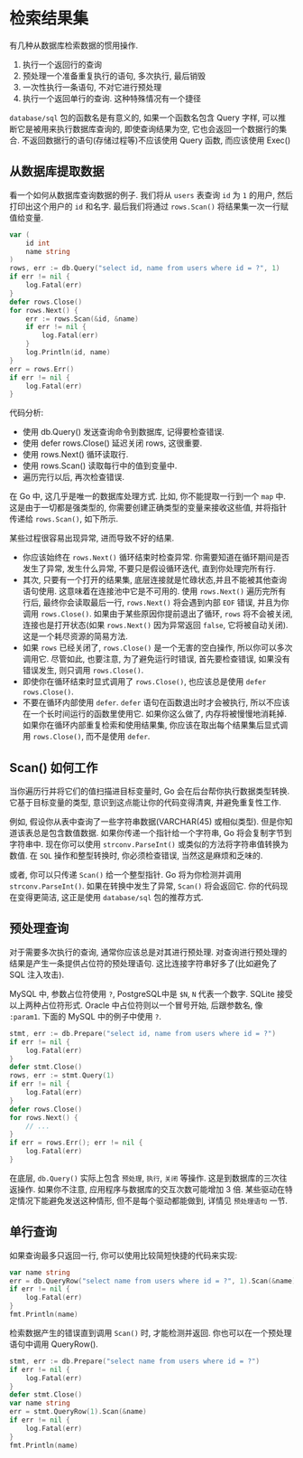 # 检索结果集

有几种从数据库检索数据的惯用操作.

1. 执行一个返回行的查询
2. 预处理一个准备重复执行的语句, 多次执行, 最后销毁
3. 一次性执行一条语句, 不对它进行预处理
4. 执行一个返回单行的查询. 这种特殊情况有一个捷径

`database/sql` 包的函数名是有意义的, 如果一个函数名包含 Query 字样, 可以推断它是被用来执行数据库查询的, 即使查询结果为空, 它也会返回一个数据行的集合. 不返回数据行的语句(存储过程等)不应该使用 Query 函数, 而应该使用 Exec()

## 从数据库提取数据

看一个如何从数据库查询数据的例子. 我们将从 `users` 表查询 `id` 为 `1` 的用户, 然后打印出这个用户的 `id` 和名字. 最后我们将通过 `rows.Scan()` 将结果集一次一行赋值给变量.

```go
var (
	id int
	name string
)
rows, err := db.Query("select id, name from users where id = ?", 1)
if err != nil {
	log.Fatal(err)
}
defer rows.Close()
for rows.Next() {
	err := rows.Scan(&id, &name)
	if err != nil {
		log.Fatal(err)
	}
	log.Println(id, name)
}
err = rows.Err()
if err != nil {
	log.Fatal(err)
}

```

代码分析:

- 使用 db.Query() 发送查询命令到数据库, 记得要检查错误.
- 使用 defer rows.Close() 延迟关闭 rows, 这很重要.
- 使用 rows.Next() 循环读取行.
- 使用 rows.Scan() 读取每行中的值到变量中.
- 遍历完行以后, 再次检查错误.

在 Go 中, 这几乎是唯一的数据库处理方式. 比如, 你不能提取一行到一个 `map` 中. 这是由于一切都是强类型的, 你需要创建正确类型的变量来接收这些值, 并将指针传递给 `rows.Scan()`, 如下所示.

某些过程很容易出现异常, 进而导致不好的结果.

- 你应该始终在 `rows.Next()` 循环结束时检查异常. 你需要知道在循环期间是否发生了异常, 发生什么异常, 不要只是假设循环迭代, 直到你处理完所有行.
- 其次, 只要有一个打开的结果集, 底层连接就是忙碌状态,并且不能被其他查询语句使用. 这意味着在连接池中它是不可用的. 使用 `rows.Next()` 遍历完所有行后, 最终你会读取最后一行, `rows.Next()` 将会遇到内部 `EOF` 错误, 并且为你调用 `rows.Close()`. 如果由于某些原因你提前退出了循环, `rows` 将不会被关闭, 连接也是打开状态(如果 `rows.Next()` 因为异常返回 `false`, 它将被自动关闭). 这是一个耗尽资源的简易方法.
- 如果 `rows` 已经关闭了, `rows.Close()` 是一个无害的空白操作, 所以你可以多次调用它. 尽管如此, 也要注意, 为了避免运行时错误, 首先要检查错误, 如果没有错误发生, 则只调用 `rows.Close()`.
- 即使你在循环结束时显式调用了 `rows.Close()`, 也应该总是使用 `defer rows.Close()`.
- 不要在循环内部使用 `defer`. `defer` 语句在函数退出时才会被执行, 所以不应该在一个长时间运行的函数里使用它. 如果你这么做了, 内存将被慢慢地消耗掉. 如果你在循环内部重复检索和使用结果集, 你应该在取出每个结果集后显式调用 `rows.Close()`, 而不是使用 `defer`.

## Scan() 如何工作

当你遍历行并将它们的值扫描进目标变量时, Go 会在后台帮你执行数据类型转换. 它基于目标变量的类型, 意识到这点能让你的代码变得清爽, 并避免重复性工作.

例如, 假设你从表中查询了一些字符串数据(VARCHAR(45) 或相似类型). 但是你知道该表总是包含数值数据. 如果你传递一个指针给一个字符串, Go 将会复制字节到字符串中. 现在你可以使用 `strconv.ParseInt()` 或类似的方法将字符串值转换为数值. 在 `SQL` 操作和整型转换时, 你必须检查错误, 当然这是麻烦和乏味的.

或者, 你可以只传递 `Scan()` 给一个整型指针. Go 将为你检测并调用 `strconv.ParseInt()`. 如果在转换中发生了异常, `Scan()` 将会返回它. 你的代码现在变得更简洁, 这正是使用 `database/sql` 包的推荐方式.

## 预处理查询

对于需要多次执行的查询, 通常你应该总是对其进行预处理. 对查询进行预处理的结果是产生一条提供占位符的预处理语句. 这比连接字符串好多了(比如避免了 SQL 注入攻击).

MySQL 中, 参数占位符使用 `?`, PostgreSQL中是 `$N`, `N` 代表一个数字. SQLite 接受以上两种占位符形式. Oracle 中占位符则以一个冒号开始, 后跟参数名, 像 `:param1`. 下面的 MySQL 中的例子中使用 `?`.


```go
stmt, err := db.Prepare("select id, name from users where id = ?")
if err != nil {
	log.Fatal(err)
}
defer stmt.Close()
rows, err := stmt.Query(1)
if err != nil {
	log.Fatal(err)
}
defer rows.Close()
for rows.Next() {
	// ...
}
if err = rows.Err(); err != nil {
	log.Fatal(err)
}
```

在底层, `db.Query()` 实际上包含 `预处理`, `执行`, `关闭` 等操作. 这是到数据库的三次往返操作. 如果你不注意, 应用程序与数据库的交互次数可能增加 3 倍. 某些驱动在特定情况下能避免发送这种情形, 但不是每个驱动都能做到, 详情见 `预处理语句` 一节.

## 单行查询

如果查询最多只返回一行, 你可以使用比较简短快捷的代码来实现:

```go
var name string
err = db.QueryRow("select name from users where id = ?", 1).Scan(&name)
if err != nil {
	log.Fatal(err)
}
fmt.Println(name)
```

检索数据产生的错误直到调用 `Scan()` 时, 才能检测并返回. 你也可以在一个预处理语句中调用 QueryRow().

```go
stmt, err := db.Prepare("select name from users where id = ?")
if err != nil {
	log.Fatal(err)
}
defer stmt.Close()
var name string
err = stmt.QueryRow(1).Scan(&name)
if err != nil {
	log.Fatal(err)
}
fmt.Println(name)
```
